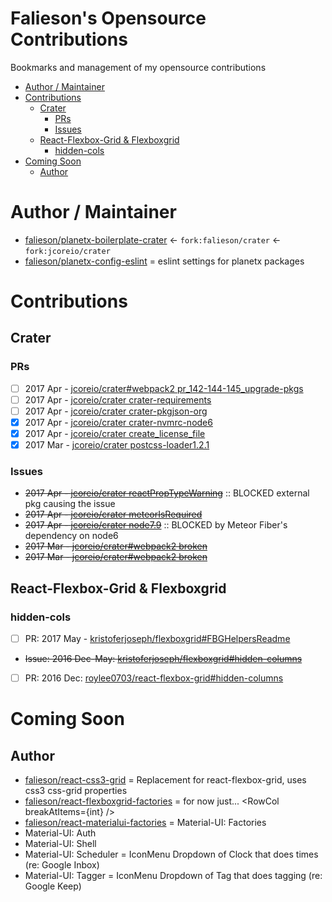Falieson's Opensource Contributions
=======
Bookmarks and management of my opensource contributions


<!-- TOC depthFrom:1 depthTo:3 orderedList:false updateOnSave:true withLinks:true -->

- [Author / Maintainer](#author--maintainer)
- [Contributions](#contributions)
  - [Crater](#crater)
    - [PRs](#prs)
    - [Issues](#issues)
  - [React-Flexbox-Grid & Flexboxgrid](#react-flexbox-grid--flexboxgrid)
    - [hidden-cols](#hidden-cols)
- [Coming Soon](#coming-soon)
  - [Author](#author)

<!-- /TOC -->

# Author / Maintainer
- [falieson/planetx-boilerplate-crater](https://github.com/Falieson/planetx-boilerplate-crater) <- `fork:falieson/crater` <- `fork:jcoreio/crater`
- [falieson/planetx-config-eslint](https://github.com/Falieson/planetx-config-eslint) = eslint settings for planetx packages

# Contributions
## Crater
### PRs
- [ ] 2017 Apr - [jcoreio/crater#webpack2 pr_142-144-145_upgrade-pkgs](https://github.com/jcoreio/crater/pull/146)
- [ ] 2017 Apr - [jcoreio/crater crater-requirements](https://github.com/jcoreio/crater/pull/142)
- [ ] 2017 Apr - [jcoreio/crater crater-pkgjson-org](https://github.com/jcoreio/crater/pull/144)
- [x] 2017 Apr - [jcoreio/crater crater-nvmrc-node6](https://github.com/jcoreio/crater/pull/145)
- [x] 2017 Apr - [jcoreio/crater create_license_file](https://github.com/jcoreio/crater/pull/147)
- [x] 2017 Mar - [jcoreio/crater postcss-loader1.2.1](https://github.com/jcoreio/crater/pull/130)

### Issues
- ~~2017 Apr - [jcoreio/crater reactPropTypeWarning](https://github.com/jcoreio/crater/issues/149)~~ :: BLOCKED external pkg causing the issue
- ~~2017 Apr - [jcoreio/crater meteorIsRequired](https://github.com/jcoreio/crater/issues/141)~~ 
- ~~2017 Apr - [jcoreio/crater node7.9](https://github.com/jcoreio/crater/issues/140)~~ :: BLOCKED by Meteor Fiber's dependency on node6
- ~~2017 Mar - [jcoreio/crater#webpack2 broken](https://github.com/jcoreio/crater/issues/129)~~
- ~~2017 Mar - [jcoreio/crater#webpack2 broken](https://github.com/jcoreio/crater/issues/113)~~

## React-Flexbox-Grid & Flexboxgrid
### hidden-cols
- [ ] PR: 2017 May - [kristoferjoseph/flexboxgrid#FBGHelpersReadme](https://github.com/kristoferjoseph/flexboxgrid/pull/246)
- ~~Issue: 2016 Dec-May: [kristoferjoseph/flexboxgrid#hidden-columns](https://github.com/kristoferjoseph/flexboxgrid/pull/211)~~
- [ ] PR: 2016 Dec: [roylee0703/react-flexbox-grid#hidden-columns](https://github.com/roylee0704/react-flexbox-grid/pull/82)

# Coming Soon
## Author
- [falieson/react-css3-grid](https://github.com/Falieson/react-css3-grid) = Replacement for react-flexbox-grid, uses css3 css-grid properties
- [falieson/react-flexboxgrid-factories]() = for now just... \<RowCol breakAtItems={int} /\>
- [falieson/react-materialui-factories]() = Material-UI: Factories
- Material-UI: Auth
- Material-UI: Shell
- Material-UI: Scheduler = IconMenu Dropdown of Clock that does times (re: Google Inbox)
- Material-UI: Tagger = IconMenu Dropdown of Tag that does tagging (re: Google Keep)

